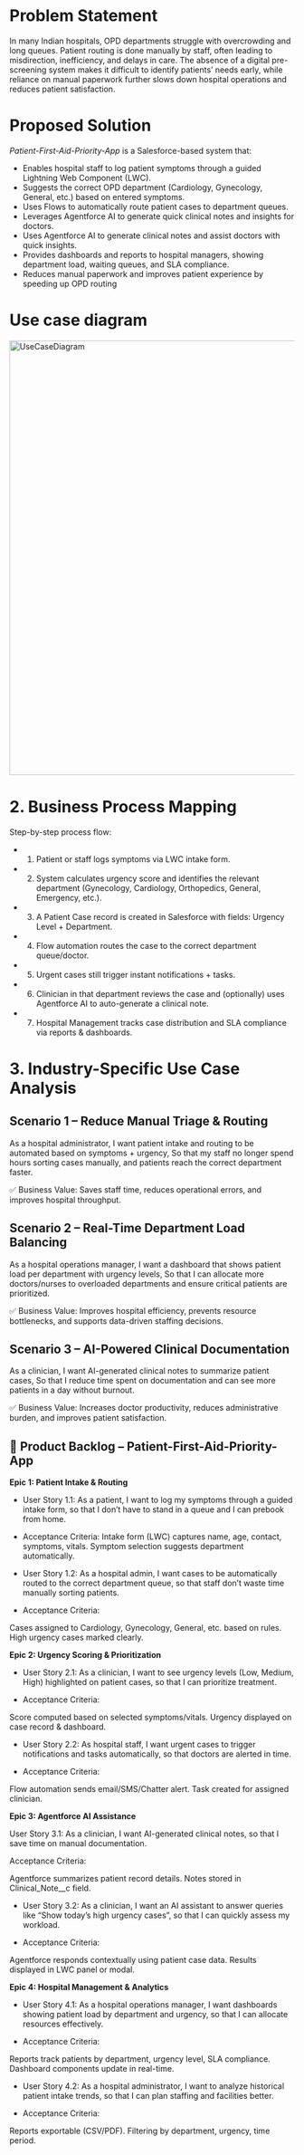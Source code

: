 
# Problem Statement
In many Indian hospitals, OPD departments struggle with overcrowding and long queues. Patient routing is done manually by staff, often leading to misdirection, inefficiency, and delays in care. The absence of a digital pre-screening system makes it difficult to identify patients’ needs early, while reliance on manual paperwork further slows down hospital operations and reduces patient satisfaction.
# Proposed Solution
*Patient-First-Aid-Priority-App* is a Salesforce-based system that:
-  Enables hospital staff to log patient symptoms through a guided Lightning Web Component (LWC).
- Suggests the correct OPD department (Cardiology, Gynecology, General, etc.) based on entered symptoms.
- Uses Flows to automatically route patient cases to department queues.
- Leverages Agentforce AI to generate quick clinical notes and insights for doctors.
- Uses Agentforce AI to generate clinical notes and assist doctors with quick insights.
- Provides dashboards and reports to hospital managers, showing department load, waiting queues, and SLA compliance.
- Reduces manual paperwork and improves patient experience by speeding up OPD routing
# Use case diagram
<img width="1024" height="768" alt="UseCaseDiagram" src="https://github.com/user-attachments/assets/5867932c-792b-4676-8972-8c0fee44de21" />

# 2. Business Process Mapping

Step-by-step process flow:

- 1) Patient or staff logs symptoms via LWC intake form.
- 2) System calculates urgency score and identifies the relevant department (Gynecology, Cardiology, Orthopedics, General, Emergency, etc.).
- 3.  A Patient Case record is created in Salesforce with fields: Urgency Level + Department.
- 4.  Flow automation routes the case to the correct department queue/doctor.
- 5.  Urgent cases still trigger instant notifications + tasks.
- 6.  Clinician in that department reviews the case and (optionally) uses Agentforce AI to auto-generate a clinical note.
- 7.  Hospital Management tracks case distribution and SLA compliance via reports & dashboards.

# 3. Industry-Specific Use Case Analysis

## Scenario 1 – Reduce Manual Triage & Routing

As a hospital administrator,
I want patient intake and routing to be automated based on symptoms + urgency,
So that my staff no longer spend hours sorting cases manually, and patients reach the correct department faster.

✅ Business Value: Saves staff time, reduces operational errors, and improves hospital throughput.
## Scenario 2 – Real-Time Department Load Balancing

As a hospital operations manager,
I want a dashboard that shows patient load per department with urgency levels,
So that I can allocate more doctors/nurses to overloaded departments and ensure critical patients are prioritized.

✅ Business Value: Improves hospital efficiency, prevents resource bottlenecks, and supports data-driven staffing decisions.
## Scenario 3 – AI-Powered Clinical Documentation

As a clinician,
I want AI-generated clinical notes to summarize patient cases,
So that I reduce time spent on documentation and can see more patients in a day without burnout.

✅ Business Value: Increases doctor productivity, reduces administrative burden, and improves patient satisfaction.

## 📌 Product Backlog – Patient-First-Aid-Priority-App
**Epic 1: Patient Intake & Routing**

* User Story 1.1:
As a patient, I want to log my symptoms through a guided intake form, so that I don’t have to stand in a queue and I can prebook from home.

* Acceptance Criteria:
Intake form (LWC) captures name, age, contact, symptoms, vitals.
Symptom selection suggests department automatically.

* User Story 1.2:
As a hospital admin, I want cases to be automatically routed to the correct department queue, so that staff don’t waste time manually sorting patients.

* Acceptance Criteria:

Cases assigned to Cardiology, Gynecology, General, etc. based on rules.
High urgency cases marked clearly.

**Epic 2: Urgency Scoring & Prioritization**

* User Story 2.1:
As a clinician, I want to see urgency levels (Low, Medium, High) highlighted on patient cases, so that I can prioritize treatment.

* Acceptance Criteria:

Score computed based on selected symptoms/vitals.
Urgency displayed on case record & dashboard.

* User Story 2.2:
As hospital staff, I want urgent cases to trigger notifications and tasks automatically, so that doctors are alerted in time.

* Acceptance Criteria:

Flow automation sends email/SMS/Chatter alert.
Task created for assigned clinician.

**Epic 3: Agentforce AI Assistance**

User Story 3.1:
As a clinician, I want AI-generated clinical notes, so that I save time on manual documentation.

Acceptance Criteria:

Agentforce summarizes patient record details.
Notes stored in Clinical_Note__c field.

* User Story 3.2:
As a clinician, I want an AI assistant to answer queries like “Show today’s high urgency cases”, so that I can quickly assess my workload.

* Acceptance Criteria:

Agentforce responds contextually using patient case data.
Results displayed in LWC panel or modal.

**Epic 4: Hospital Management & Analytics**

* User Story 4.1:
As a hospital operations manager, I want dashboards showing patient load by department and urgency, so that I can allocate resources effectively.

* Acceptance Criteria:

Reports track patients by department, urgency level, SLA compliance.
Dashboard components update in real-time.

* User Story 4.2:
As a hospital administrator, I want to analyze historical patient intake trends, so that I can plan staffing and facilities better.

* Acceptance Criteria:

Reports exportable (CSV/PDF).
Filtering by department, urgency, time period.
